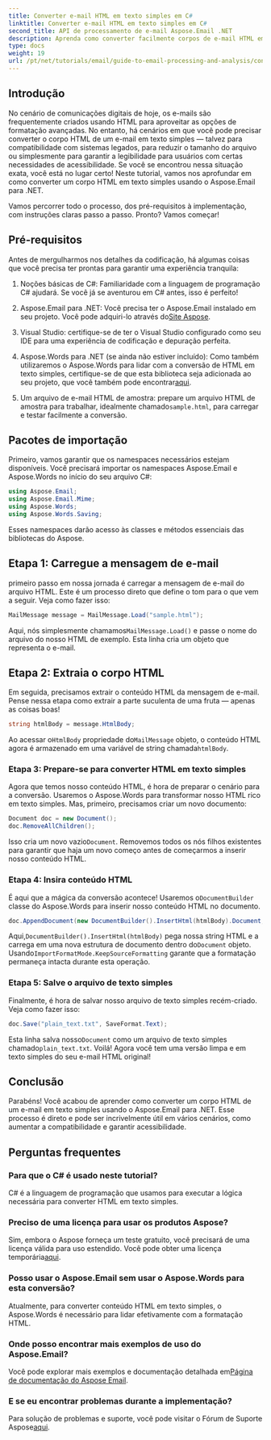 ```yaml
---
title: Converter e-mail HTML em texto simples em C#
linktitle: Converter e-mail HTML em texto simples em C#
second_title: API de processamento de e-mail Aspose.Email .NET
description: Aprenda como converter facilmente corpos de e-mail HTML em texto simples usando o Aspose.Email para .NET neste tutorial detalhado e passo a passo.
type: docs
weight: 19
url: /pt/net/tutorials/email/guide-to-email-processing-and-analysis/convert-html-email-to-plain-text/
---
```

## Introdução

No cenário de comunicações digitais de hoje, os e-mails são frequentemente criados usando HTML para aproveitar as opções de formatação avançadas. No entanto, há cenários em que você pode precisar converter o corpo HTML de um e-mail em texto simples — talvez para compatibilidade com sistemas legados, para reduzir o tamanho do arquivo ou simplesmente para garantir a legibilidade para usuários com certas necessidades de acessibilidade. Se você se encontrou nessa situação exata, você está no lugar certo! Neste tutorial, vamos nos aprofundar em como converter um corpo HTML em texto simples usando o Aspose.Email para .NET. 

Vamos percorrer todo o processo, dos pré-requisitos à implementação, com instruções claras passo a passo. Pronto? Vamos começar!

## Pré-requisitos

Antes de mergulharmos nos detalhes da codificação, há algumas coisas que você precisa ter prontas para garantir uma experiência tranquila:

1. Noções básicas de C#: Familiaridade com a linguagem de programação C# ajudará. Se você já se aventurou em C# antes, isso é perfeito!

2. Aspose.Email para .NET: Você precisa ter o Aspose.Email instalado em seu projeto. Você pode adquiri-lo através do[Site Aspose](https://releases.aspose.com/email/net/).

3. Visual Studio: certifique-se de ter o Visual Studio configurado como seu IDE para uma experiência de codificação e depuração perfeita.

4.  Aspose.Words para .NET (se ainda não estiver incluído): Como também utilizaremos o Aspose.Words para lidar com a conversão de HTML em texto simples, certifique-se de que esta biblioteca seja adicionada ao seu projeto, que você também pode encontrar[aqui](https://releases.aspose.com/words/net/).

5.  Um arquivo de e-mail HTML de amostra: prepare um arquivo HTML de amostra para trabalhar, idealmente chamado`sample.html`, para carregar e testar facilmente a conversão.

## Pacotes de importação

Primeiro, vamos garantir que os namespaces necessários estejam disponíveis. Você precisará importar os namespaces Aspose.Email e Aspose.Words no início do seu arquivo C#:

```csharp
using Aspose.Email;
using Aspose.Email.Mime;
using Aspose.Words;
using Aspose.Words.Saving;
```

Esses namespaces darão acesso às classes e métodos essenciais das bibliotecas do Aspose.

## Etapa 1: Carregue a mensagem de e-mail

primeiro passo em nossa jornada é carregar a mensagem de e-mail do arquivo HTML. Este é um processo direto que define o tom para o que vem a seguir. Veja como fazer isso:

```csharp
MailMessage message = MailMessage.Load("sample.html");
```

 Aqui, nós simplesmente chamamos`MailMessage.Load()` e passe o nome do arquivo do nosso HTML de exemplo. Esta linha cria um objeto que representa o e-mail.

## Etapa 2: Extraia o corpo HTML

Em seguida, precisamos extrair o conteúdo HTML da mensagem de e-mail. Pense nessa etapa como extrair a parte suculenta de uma fruta — apenas as coisas boas!

```csharp
string htmlBody = message.HtmlBody;
```

 Ao acessar o`HtmlBody` propriedade do`MailMessage` objeto, o conteúdo HTML agora é armazenado em uma variável de string chamada`htmlBody`.

### Etapa 3: Prepare-se para converter HTML em texto simples

Agora que temos nosso conteúdo HTML, é hora de preparar o cenário para a conversão. Usaremos o Aspose.Words para transformar nosso HTML rico em texto simples. Mas, primeiro, precisamos criar um novo documento:

```csharp
Document doc = new Document();
doc.RemoveAllChildren();
```

 Isso cria um novo vazio`Document`. Removemos todos os nós filhos existentes para garantir que haja um novo começo antes de começarmos a inserir nosso conteúdo HTML.

### Etapa 4: Insira conteúdo HTML

 É aqui que a mágica da conversão acontece! Usaremos o`DocumentBuilder` classe do Aspose.Words para inserir nosso conteúdo HTML no documento. 

```csharp
doc.AppendDocument(new DocumentBuilder().InsertHtml(htmlBody).Document, ImportFormatMode.KeepSourceFormatting);
```

 Aqui,`DocumentBuilder().InsertHtml(htmlBody)` pega nossa string HTML e a carrega em uma nova estrutura de documento dentro do`Document` objeto. Usando`ImportFormatMode.KeepSourceFormatting` garante que a formatação permaneça intacta durante esta operação.

### Etapa 5: Salve o arquivo de texto simples

Finalmente, é hora de salvar nosso arquivo de texto simples recém-criado. Veja como fazer isso:

```csharp
doc.Save("plain_text.txt", SaveFormat.Text);
```

 Esta linha salva nosso`Document` como um arquivo de texto simples chamado`plain_text.txt`. Voilá! Agora você tem uma versão limpa e em texto simples do seu e-mail HTML original!

## Conclusão

Parabéns! Você acabou de aprender como converter um corpo HTML de um e-mail em texto simples usando o Aspose.Email para .NET. Esse processo é direto e pode ser incrivelmente útil em vários cenários, como aumentar a compatibilidade e garantir acessibilidade. 

## Perguntas frequentes

### Para que o C# é usado neste tutorial?  
C# é a linguagem de programação que usamos para executar a lógica necessária para converter HTML em texto simples.

### Preciso de uma licença para usar os produtos Aspose?  
 Sim, embora o Aspose forneça um teste gratuito, você precisará de uma licença válida para uso estendido. Você pode obter uma licença temporária[aqui](https://purchase.conholdate.com/temporary-license/).

### Posso usar o Aspose.Email sem usar o Aspose.Words para esta conversão?  
Atualmente, para converter conteúdo HTML em texto simples, o Aspose.Words é necessário para lidar efetivamente com a formatação HTML.

### Onde posso encontrar mais exemplos de uso do Aspose.Email?  
 Você pode explorar mais exemplos e documentação detalhada em[Página de documentação do Aspose Email](https://reference.aspose.com/email/net/).

### E se eu encontrar problemas durante a implementação?  
 Para solução de problemas e suporte, você pode visitar o Fórum de Suporte Aspose[aqui](https://forum.aspose.com/c/email/12/).